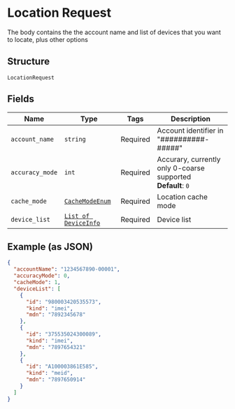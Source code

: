 
# Location Request

The body contains the the account name and list of devices that you want to locate, plus other options

## Structure

`LocationRequest`

## Fields

| Name | Type | Tags | Description |
|  --- | --- | --- | --- |
| `account_name` | `string` | Required | Account identifier in "##########-#####" |
| `accuracy_mode` | `int` | Required | Accurary, currently only 0-coarse supported<br>**Default**: `0` |
| `cache_mode` | [`CacheModeEnum`](../../doc/models/cache-mode-enum.md) | Required | Location cache mode |
| `device_list` | [`List of DeviceInfo`](../../doc/models/device-info.md) | Required | Device list |

## Example (as JSON)

```json
{
  "accountName": "1234567890-00001",
  "accuracyMode": 0,
  "cacheMode": 1,
  "deviceList": [
    {
      "id": "980003420535573",
      "kind": "imei",
      "mdn": "7892345678"
    },
    {
      "id": "375535024300089",
      "kind": "imei",
      "mdn": "7897654321"
    },
    {
      "id": "A100003861E585",
      "kind": "meid",
      "mdn": "7897650914"
    }
  ]
}
```

